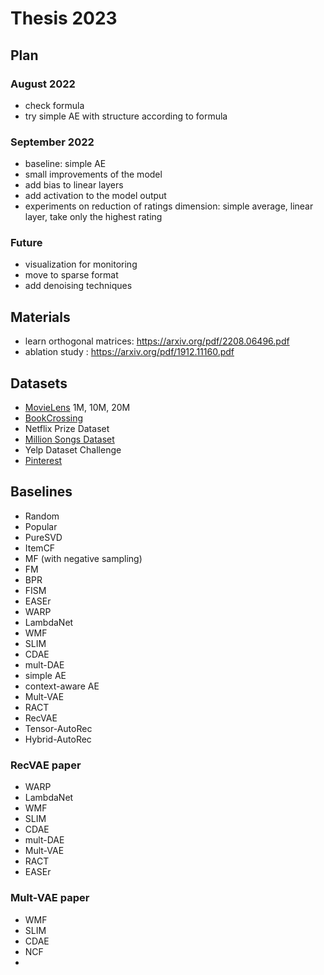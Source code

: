 # Thesis 2023

## Plan

### August 2022
- check formula
- try simple AE with structure according to formula

### September 2022
- baseline: simple AE
- small improvements of the model
- add bias to linear layers
- add activation to the model output
- experiments on reduction of ratings dimension: simple average, linear layer, take only the highest rating

### Future
- visualization for monitoring
- move to sparse format
- add denoising techniques


## Materials
- learn orthogonal matrices: https://arxiv.org/pdf/2208.06496.pdf
- ablation study : https://arxiv.org/pdf/1912.11160.pdf

## Datasets
- [MovieLens](https://grouplens.org/datasets/movielens/) 1M, 10M, 20M
- [BookCrossing](https://grouplens.org/datasets/book-crossing/)
- Netflix Prize Dataset
- [Million Songs Dataset](http://millionsongdataset.com/)
- Yelp Dataset Challenge
- [Pinterest](https://github.com/hexiangnan/neural_collaborative_filtering/tree/master/Data)

## Baselines
- Random
- Popular
- PureSVD
- ItemCF
- MF (with negative sampling)
- FM
- BPR
- FISM
- EASEr
- WARP
- LambdaNet
- WMF
- SLIM
- CDAE
- mult-DAE
- simple AE
- context-aware AE
- Mult-VAE
- RACT
- RecVAE
- Tensor-AutoRec
- Hybrid-AutoRec

### RecVAE paper
- WARP
- LambdaNet
- WMF
- SLIM
- CDAE
- mult-DAE
- Mult-VAE
- RACT
- EASEr

### Mult-VAE paper
- WMF
- SLIM
- CDAE
- NCF
- 
